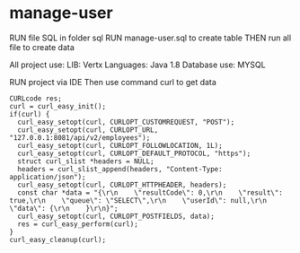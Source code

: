 # manage-user
RUN file SQL in folder sql
RUN manage-user.sql to create table
THEN run all file to create data

All project use:
LIB: Vertx
Languages: Java 1.8
Database use: MYSQL


RUN project via IDE
Then use command curl to get data
```CURL *curl;
CURLcode res;
curl = curl_easy_init();
if(curl) {
  curl_easy_setopt(curl, CURLOPT_CUSTOMREQUEST, "POST");
  curl_easy_setopt(curl, CURLOPT_URL, "127.0.0.1:8081/api/v2/employees");
  curl_easy_setopt(curl, CURLOPT_FOLLOWLOCATION, 1L);
  curl_easy_setopt(curl, CURLOPT_DEFAULT_PROTOCOL, "https");
  struct curl_slist *headers = NULL;
  headers = curl_slist_append(headers, "Content-Type: application/json");
  curl_easy_setopt(curl, CURLOPT_HTTPHEADER, headers);
  const char *data = "{\r\n    \"resultCode\": 0,\r\n    \"result\": true,\r\n    \"queue\": \"SELECT\",\r\n    \"userId\": null,\r\n    \"data\": {\r\n    }\r\n}";
  curl_easy_setopt(curl, CURLOPT_POSTFIELDS, data);
  res = curl_easy_perform(curl);
}
curl_easy_cleanup(curl);
```
